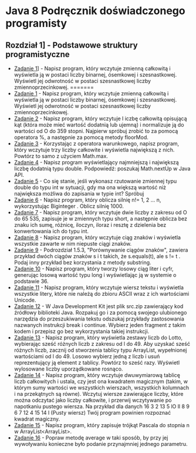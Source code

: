 # **Java 8 Podręcznik doświadczonego programisty**

## **Rozdział 1**] - Podstawowe struktury programistyczne

- [Zadanie 1]] - Napisz program, który wczytuje zmienną całkowitą i wyświetla ją w postaci liczby binarnej, ósemkowej i szesnastkowej. Wyświetl jej odwrotność w postaci szesnastkowej liczby zmiennoprzecinkowej.
=======
- [Zadanie 1] - Napisz program, który wczytuje zmienną całkowitą i wyświetla ją w postaci liczby binarnej, ósemkowej i szesnastkowej. Wyświetl jej odwrotność w postaci szesnastkowej liczby zmiennoprzecinkowej.
- [Zadanie 2] - Napisz program, który wczytuje l iczbę całkowitą opisującą kąt (która może mieć wartość dodatnią lub ujemną) i normalizuje ją do wartości od O do 359 stopni. Najpierw spróbuj zrobić to za pomocą operatora %, a następnie za pomocą metody floorMod.
- [Zadanie 3] - Korzystając z operatora warunkowego, napisz program, który wczytuje trzy liczby całkowite i wyświetla największą z nich. Powtórz to samo z użyciem Math.max.
- [Zadanie 4] - Napisz program wyświetlający najmniejszą i największą liczbę dodatnią typu double. Podpowiedź: poszukaj Math.nextUp w Java API.
- [Zadanie 5] - Co się stanie, jeśli wykonasz rzutowanie zmiennej typu double do typu int w sytuacji, gdy ma ona większą wartość niż największa możliwa do zapisania w typie int? Spróbuj
- [Zadanie 6] - Napisz program, który oblicza silnię n!= 1, 2 ... n, wykorzystując Biginteger . Oblicz silnię 1000.
- [Zadanie 7] - Napisz program, który wczytuje dwie liczby z zakresu od O do 65 535, zapisuje je w zmiennych typu short, a następnie oblicza bez znaku ich sumę, różnicę, iloczyn, iloraz i resztę z dzielenia bez konwertowania ich do typu int.
- [Zadanie 8] - Napisz program, który wczytuje ciąg znaków i wyświetla wszystkie zawarte w nim niepuste ciągi znaków.
- [Zadanie 9] - Podrozdział 1.5.3, "Porównywanie ciągów znaków", zawiera przykład dwóch ciągów znaków s i t takich, że s.equals(t), ale s != t . Podaj inny przykład bez korzystania z metody substring.
- [Zadanie 10] - Napisz program, który tworzy losowy ciąg liter i cyfr, generując losową wartość typu long i wyświetlając ją w systemie o podstawie 36.
- [Zadanie 11] - Napisz program, który wczytuje wiersz tekstu i wyświetla wszystkie litery, które nie należą do zbioru ASCII wraz z ich wartościami Unicode.
- [Zadanie 12] - W Java Development Kit jest plik src.zip zawierający kod źródłowy biblioteki Java. Rozpakuj go i za pomocą swojego ulubionego narzędzia do przeszukiwania tekstu odszukaj przykłady zastosowania nazwanych instrukcji break i continue. Wybierz jeden fragment z takim kodem i przepisz go bez wykorzystania takiej instrukcji.
- [Zadanie 13] - Napisz program, który wyświetla zestawy liczb do Lotto, wybierając sześć różnych liczb z zakresu od l do 49. Aby uzyskać sześć różnych liczb, zacznij od stworzenia tablicy typu ArrayList, wypełnionej wartościami od l do 49. Losowo wybierz jedną z liczb i usuń reprezentujący ją element z tablicy. Powtórz to sześć razy. Wyświetl wylosowane liczby uporządkowane rosnąco.
- [Zadanie 14] - Napisz program, który wczytuje dwuwymiarową tablicę liczb całkowitych i ustala, czy jest ona kwadratem magicznym (takim, w którym sumy wartości we wszystkich wierszach, wszystkich kolumnach i na przekątnych są równe). Wczytuj wiersze zawierające liczby, które można odczytać jako liczby całkowite, i przerwij wczytywanie po napotkaniu pustego wiersza. Na przykład dla danych
16 3 2 13
5 lO ll 8
9 6 7 12
4 15 14 l
(Pusty wiersz)
Twój program powinien rozpoznać kwadrat magiczny.
- [Zadanie 15] - Napisz program, który zapisuje trójkąt Pascala do stopnia n w ArrayList<ArrayList<Integer>>.
- [Zadanie 16] - Popraw metodę average w taki sposób, by przy jej wywoływaniu konieczne było podanie przynajmniej jednego parametru.

[Zadanie 1]: <ex01/Exercise1.java>
[Zadanie 2]: <ex02/Exercise2.java>
[Zadanie 3]: <ex03/Exercise3.java>
[Zadanie 4]: <ex04/Exercise4.java>
[Zadanie 5]: <ex05/Exercise5.java>
[Zadanie 6]: <ex06/Exercise6.java>
[Zadanie 7]: <ex07/Exercise7.java>
[Zadanie 8]: <ex08/Exercise8.java>
[Zadanie 9]: <ex09/Exercise9.java>
[Zadanie 10]: <ex10/Exercise10.java>
[Zadanie 11]: <ex11/Exercise11.java>
[Zadanie 12]: <ex12/Exercise12.java>
[Zadanie 13]: <ex13/Exercise13.java>
[Zadanie 14]: <ex14/Exercise14.java>
[Zadanie 15]: <ex15/Exercise15.java>
[Zadanie 16]: <ex16/Exercise16.java>
